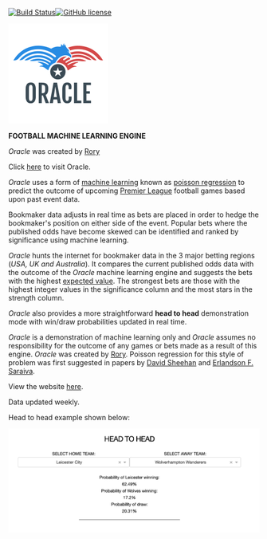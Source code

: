 [![Build Status](https://travis-ci.org/joemccann/dillinger.svg?branch=master)](https://travis-ci.org/joemccann/dillinger)[![GitHub license](https://img.shields.io/github/license/sultan99/react-on-lambda.svg)](https://github.com/sultan99/react-on-lambda/blob/master/LICENSE)

![Screenshot](logo.png)

**FOOTBALL MACHINE LEARNING ENGINE**

*Oracle* was created by [Rory](https://www.linkedin.com/in/rory-garton-smith-5b991659/)

Click [here](https://oracle20.herokuapp.com/) to visit Oracle.

*Oracle* uses a form of [machine learning](https://en.wikipedia.org/wiki/Machine_learning) known as [poisson regression](https://en.wikipedia.org/wiki/Poisson_regression) to predict 
the outcome of upcoming [Premier League](https://en.wikipedia.org/wiki/Premier_League) football games based upon past event data.

Bookmaker data adjusts in real time as bets are placed in order to hedge the bookmaker's position on either side of the event. 
Popular bets where the published odds have become skewed can be identified and ranked by significance using machine learning.

*Oracle* hunts the internet for bookmaker data in the 3 major betting regions (*USA, UK and Australia*). It compares the current published odds data with the outcome of the *Oracle* machine learning engine and suggests the bets with the highest [expected value](https://en.wikipedia.org/wiki/Expected_value). The strongest bets are those with the highest integer values in the significance column and the most stars in the strength column.

*Oracle* also provides a more straightforward **head to head** demonstration mode with win/draw probabilities updated in real time.

*Oracle* is a demonstration of machine learning only and *Oracle* assumes no responsibility for the outcome of any games or bets made as a result of this engine.
*Oracle* was created by [Rory](https://www.linkedin.com/in/rory-garton-smith-5b991659/). Poisson regression for this style of problem was first suggested in papers by [David Sheehan](https://dashee87.github.io/football/python/predicting-football-results-with-statistical-modelling/) and [Erlandson F. Saraiva](https://www.researchgate.net/publication/305801126_Predicting_football_scores_via_Poisson_regression_model_applications_to_the_National_Football_League).

View the website [here](https://oracle20.herokuapp.com/).

Data updated weekly.

Head to head example shown below:

![Screenshot](gameexample.png)